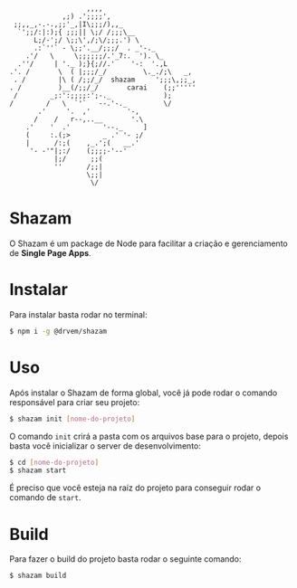 ```
                   ,,,, 
             ,;) .';;;;',
 ;;,,_,-.-.,;;'_,|I\;;;/),,_
  `';;/:|:);{ ;;;|| \;/ /;;;\__
      L;/-';/ \;;\',/;\/;;;.') \
      .:`''` - \;;'.__/;;;/  . _'-._ 
    .'/   \     \;;;;;;/.'_7:.  '). \_
  .''/     | '._ );}{;//.'    '-:  '.,L
.'. /       \  ( |;;;/_/         \._./;\   _,
 . /        |\ ( /;;/_/  shazam     ';;;\,;;_,
. /         )__(/;;/_/       carai    (;;'''''
 /        _;:':;;;;:';-._             );
/        /   \  `'`   --.'-._         \/
       .'     '.  ,'         '-,
      /    /   r--,..__       '.\
    .'    '  .'        '--._     ]
    (     :.(;>        _ .' '- ;/
    |      /:;(    ,_.';(   __.'
     '- -'"|;:/    (;;;;-'--'
           |;/      ;;(
           ''      /;;|
                   \;;|
                    \/
```

# Shazam

O Shazam é um package de Node para facilitar a criação e gerenciamento de **Single Page Apps**.

# Instalar

Para instalar basta rodar no terminal:

```bash
$ npm i -g @drvem/shazam
```

# Uso

Após instalar o Shazam de forma global, você já pode rodar o comando responsável para criar seu projeto:

```bash
$ shazam init [nome-do-projeto]
```

O comando `init` crirá a pasta com os arquivos base para o projeto, depois basta você inicializar o server de desenvolvimento:

```bash
$ cd [nome-do-projeto]
$ shazam start
```

É preciso que você esteja na raíz do projeto para conseguir rodar o comando de `start`.

# Build

Para fazer o build do projeto basta rodar o seguinte comando:

```bash
$ shazam build
```
